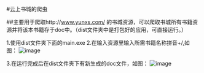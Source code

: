 #云上书城的爬虫


##主要用于爬取http://www.yunxs.com/ 的书城资源，可以爬取书城所有书籍资源并将该本书籍存于doc中。（dist文件夹中是打包好的应用，可直接运行。）

1.使用dist文件夹下面的main.exe
2.在输入资源里输入所需书籍名称拼音+/,如图：
![image](https://user-images.githubusercontent.com/42970728/118453593-f9f42000-b729-11eb-9815-fb89a69fede1.png)

3.在运行完成后在dist文件夹下有新生成的doc文件，如图：
![image](https://user-images.githubusercontent.com/42970728/118453523-e5b02300-b729-11eb-85f8-660340e68e9c.png)
